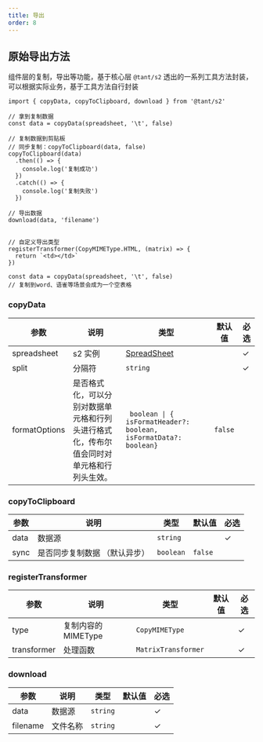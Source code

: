 ```yaml
---
title: 导出
order: 8
---
```


## 原始导出方法

组件层的复制，导出等功能，基于核心层 `@tant/s2` 透出的一系列工具方法封装，可以根据实际业务，基于工具方法自行封装

```tsx
import { copyData, copyToClipboard, download } from '@tant/s2'

// 拿到复制数据
const data = copyData(spreadsheet, '\t', false)

// 复制数据到剪贴板
// 同步复制：copyToClipboard(data, false)
copyToClipboard(data)
  .then(() => {
    console.log('复制成功')
  })
  .catch(() => {
    console.log('复制失败')
  })

// 导出数据
download(data, 'filename')


// 自定义导出类型
registerTransformer(CopyMIMEType.HTML, (matrix) => {
  return `<td></td>`
})

const data = copyData(spreadsheet, '\t', false)
// 复制到word、语雀等场景会成为一个空表格

```

### copyData

| 参数          | 说明     | 类型     | 默认值      | 必选 |
| ------------| ------------------ | ------------- | --------------------------- | --- |
| spreadsheet | s2 实例       | [SpreadSheet](/docs/api/basic-class/spreadsheet)          |                            | ✓    |
| split       | 分隔符    | `string`    |     | ✓    |
| formatOptions  | 是否格式化，可以分别对数据单元格和行列头进行格式化，传布尔值会同时对单元格和行列头生效。 |  <code> boolean \|  { isFormatHeader?: boolean, isFormatData?: boolean} </code>    | `false` |      |

### copyToClipboard

| 参数 | 说明     | 类型     | 默认值 | 必选 |
| --- | --- | ------- | ----- | --- |
| data | 数据源 | `string` |        | ✓    |
| sync | 是否同步复制数据 （默认异步） | `boolean` |   `false`     |     |

### registerTransformer

| 参数 | 说明     | 类型     | 默认值 | 必选 |
| --- | --- | ------- | ----- | --- |
| type | 复制内容的MIMEType | `CopyMIMEType` |        | ✓    |
| transformer | 处理函数 | `MatrixTransformer` |      |   ✓   |

### download

| 参数     | 说明     | 类型     | 默认值 | 必选 |
| ------- | ------- | ------- | ----- | --- |
| data     | 数据源 | `string` |        | ✓    |
| filename | 文件名称 | `string` |        | ✓    |
